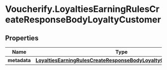 # Voucherify.LoyaltiesEarningRulesCreateResponseBodyLoyaltyCustomer

## Properties

Name | Type | Description | Notes
------------ | ------------- | ------------- | -------------
**metadata** | [**LoyaltiesEarningRulesCreateResponseBodyLoyaltyCustomerMetadata**](LoyaltiesEarningRulesCreateResponseBodyLoyaltyCustomerMetadata.md) |  | [optional] 


